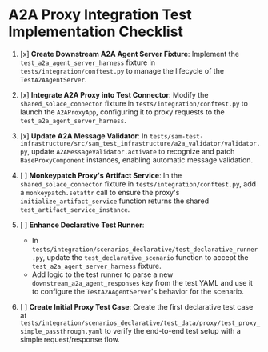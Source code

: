 # A2A Proxy Integration Test Implementation Checklist

1.  [x] **Create Downstream A2A Agent Server Fixture**: Implement the `test_a2a_agent_server_harness` fixture in `tests/integration/conftest.py` to manage the lifecycle of the `TestA2AAgentServer`.

2.  [x] **Integrate A2A Proxy into Test Connector**: Modify the `shared_solace_connector` fixture in `tests/integration/conftest.py` to launch the `A2AProxyApp`, configuring it to proxy requests to the `test_a2a_agent_server_harness`.

3.  [x] **Update A2A Message Validator**: In `tests/sam-test-infrastructure/src/sam_test_infrastructure/a2a_validator/validator.py`, update `A2AMessageValidator.activate` to recognize and patch `BaseProxyComponent` instances, enabling automatic message validation.

4.  [ ] **Monkeypatch Proxy's Artifact Service**: In the `shared_solace_connector` fixture in `tests/integration/conftest.py`, add a `monkeypatch.setattr` call to ensure the proxy's `initialize_artifact_service` function returns the shared `test_artifact_service_instance`.

5.  [ ] **Enhance Declarative Test Runner**:
    - In `tests/integration/scenarios_declarative/test_declarative_runner.py`, update the `test_declarative_scenario` function to accept the `test_a2a_agent_server_harness` fixture.
    - Add logic to the test runner to parse a new `downstream_a2a_agent_responses` key from the test YAML and use it to configure the `TestA2AAgentServer`'s behavior for the scenario.

6.  [ ] **Create Initial Proxy Test Case**: Create the first declarative test case at `tests/integration/scenarios_declarative/test_data/proxy/test_proxy_simple_passthrough.yaml` to verify the end-to-end test setup with a simple request/response flow.
